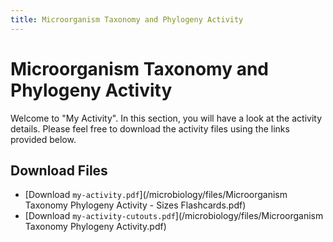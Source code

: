```yaml
---
title: Microorganism Taxonomy and Phylogeny Activity
---
```


# Microorganism Taxonomy and Phylogeny Activity

Welcome to "My Activity". In this section, you will have a look at the activity details. Please feel free to download the activity files using the links provided below.

## Download Files

- [Download `my-activity.pdf`](/microbiology/files/Microorganism Taxonomy Phylogeny Activity - Sizes Flashcards.pdf)
- [Download `my-activity-cutouts.pdf`](/microbiology/files/Microorganism Taxonomy Phylogeny Activity.pdf)
